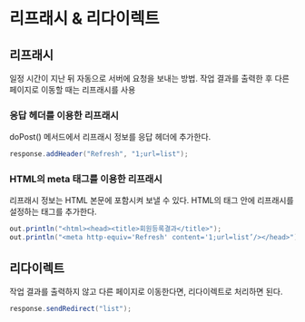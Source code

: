# 리프래시 & 리다이렉트

## 리프래시

일정 시간이 지난 뒤 자동으로 서버에 요청을 보내는 방법. 작업 결과를 출력한 후 다른 페이지로 이동할 때는 리프래시를 사용

### 응답 헤더를 이용한 리프래시

doPost() 메서드에서 리프래시 정보를 응답 헤더에 추가한다.

```java
response.addHeader("Refresh", "1;url=list");
```

### HTML의 meta 태그를 이용한 리프래시

리프래시 정보는 HTML 본문에 포함시켜 보낼 수 있다. HTML의 <head> 태그 안에 리프래시를 설정하는 <meta> 태그를 추가한다.

```java
out.println("<html><head><title>회원등록결과</title>");
out.println("<meta http-equiv='Refresh' content='1;url=list’/></head>");
```

## 리다이렉트

작업 결과를 출력하지 않고 다른 페이지로 이동한다면, 리다이렉트로 처리하면 된다.

```java
response.sendRedirect("list");
```


